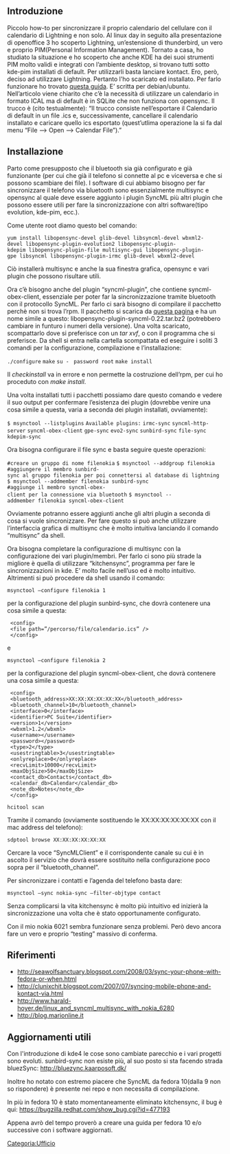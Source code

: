 Introduzione
------------

Piccolo how-to per sincronizzare il proprio calendario del cellulare con il calendario di Lightning e non solo.
Al linux day in seguito alla presentazione di openoffice 3 ho scoperto Lightning, un’estensione di thunderbird, un vero e proprio PIM(Personal Information Management).
Tornato a casa, ho studiato la situazione e ho scoperto che anche KDE ha dei suoi strumenti PIM molto validi e integrati con l’ambiente desktop, si trovano tutti sotto kde-pim installati di default. Per utilizzarli basta lanciare kontact.
Ero, però, deciso ad utilizzare Lightning. Pertanto l'ho scaricato ed installato.
Per farlo funzionare ho trovato [questa guida](http://www.stefanolaguardia.eu/2008/08/29/linux-desktop-guida-sincronizzare-thunderbird-lightning-sunbird-con-nokia-n-ed-e-series-via-bluetooth/).
E’ scritta per debian/ubuntu. Nell’articolo viene chiarito che c’è la necessità di utilizzare un calendario in formato ICAL ma di default è in SQLite che non funziona con opensync. Il trucco è (cito testualmente): “Il trucco consiste nell’esportare il Calendario di default in un file .ics e, successivamente, cancellare il calendario installato e caricare quello ics esportato (quest’utlima operazione la si fa dal menu “File –&gt; Open –&gt; Calendar File”).”

Installazione
-------------

Parto come presupposto che il bluetooth sia già configurato e già funzionante (per cui che già il telefono si connette al pc e viceversa e che si possono scambiare dei file).
I software di cui abbiamo bisogno per far sincronizzare il telefono via bluetooth sono essenzialmente multisync e opensync al quale deve essere aggiunto i plugin SyncML più altri plugin che possono essere utili per fare la sincronizzazione con altri software(tipo evolution, kde-pim, ecc.).

Come utente root diamo questo bel comando:

`yum install libopensync-devel glib-devel libsyncml-devel wbxml2-devel libopensync-plugin-evolution2 libopensync-plugin-kdepim libopensync-plugin-file multisync-gui libopensync-plugin-gpe libsyncml libopensync-plugin-irmc glib-devel wbxml2-devel`

Ciò installerà multisync e anche la sua finestra grafica, opensync e vari plugin che possono risultare utili.

Ora c’è bisogno anche del plugin “syncml-plugin”, che contiene syncml-obex-client, essenziale per poter far la sincronizzazione tramite bluetooth con il protocollo SyncML.
Per farlo ci sarà bisogno di compilare il pacchetto perchè non si trova l’rpm.
Il pacchetto si scarica da [questa pagina](http://www.opensync.org/attachment/wiki/download) e ha un nome simile a questo: libopensync-plugin-syncml-0.22.tar.bz2 (potrebbero cambiare in funturo i numeri della versione).
Una volta scaricato, scompattarlo dove si preferisce con un *tar xvf*, o con il programma che si preferisce.
Da shell si entra nella cartella scompattata ed eseguire i soliti 3 comandi per la configurazione, compilazione e l’installazione:

`./configure`
`make`
`su - `
`password root`
`make install`

Il *checkinstall* va in errore e non permette la costruzione dell’rpm, per cui ho proceduto con *make install*.

Una volta installati tutti i pacchetti possiamo dare questo comando e vedere il suo output per confermare l’esistenza dei plugin (dovrebbe venire una cosa simile a questa, varia a seconda dei plugin installati, ovviamente):

`$ msynctool --listplugins`
`Available plugins:`
`irmc-sync`
`syncml-http-server`
`syncml-obex-client`
`gpe-sync`
`evo2-sync`
`sunbird-sync`
`file-sync`
`kdepim-sync`

Ora bisogna configurare il file sync e basta seguire queste operazioni:

`#creare un gruppo di nome filenokia`
`$ msynctool --addgroup filenokia`
`#aggiungere il membro sunbird-sync al gruppo filenokia per poi connettersi al database di lightning`
`$ msynctool --addmember filenokia sunbird-sync`
`#aggiunge il membro syncml-obex-client per la connessione via bluetooth`
`$ msynctool --addmember filenokia syncml-obex-client`

Ovviamente potranno essere aggiunti anche gli altri plugin a seconda di cosa si vuole sincronizzare.
Per fare questo si può anche utilizzare l’interfaccia grafica di multisync che è molto intuitiva lanciando il comando “multisync” da shell.

Ora bisogna completare la configurazione di multisync con la configurazione dei vari plugin/membri. Per farlo ci sono più strade la migliore è quella di utilizzare “kitchensync”, programma per fare le sincronizzazioni in kde. E’ molto facile nell’uso ed è molto intuitivo.
Altrimenti si può procedere da shell usando il comando:

`msynctool –configure filenokia 1`

per la configurazione del plugin sunbird-sync, che dovrà contenere una cosa simile a questa:

     <config>
     <file path=”/percorso/file/calendario.ics” />
     </config>
     

e

`msynctool –configure filenokia 2`

per la configurazione del plugin syncml-obex-client, che dovrà contenere una cosa simile a questa:

     <config>
     <bluetooth_address>XX:XX:XX:XX:XX:XX</bluetooth_address>
     <bluetooth_channel>10</bluetooth_channel>
     <interface>0</interface>
     <identifier>PC Suite</identifier>
     <version>1</version>
     <wbxml>1.2</wbxml>
     <username></username>
     <password></password>
     <type>2</type>
     <usestringtable>3</usestringtable>
     <onlyreplace>0</onlyreplace>
     <recvLimit>10000</recvLimit>
     <maxObjSize>50</maxObjSize>
     <contact_db>Contacts</contact_db>
     <calendar_db>Calendar</calendar_db>
     <note_db>Notes</note_db>
     </config>
     

`hcitool scan`

Tramite il comando (ovviamente sostituendo le XX:XX:XX:XX:XX:XX con il mac address del telefono):

`sdptool browse XX:XX:XX:XX:XX:XX`

Cercare la voce “SyncMLClient” e il corrispondente canale su cui è in ascolto il servizio che dovrà essere sostituito nella configurazione poco sopra per il “bluetooth\_channel”.

Per sincronizzare i contatti e l’agenda del telefono basta dare:

`msynctool –sync nokia-sync –filter-objtype contact`

Senza complicarsi la vita kitchensync è molto più intuitivo ed inizierà la sincronizzazione una volta che è stato opportunamente configurato.

Con il mio nokia 6021 sembra funzionare senza problemi. Però devo ancora fare un vero e proprio “testing” massivo di conferma.

Riferimenti
-----------

-   <http://seawolfsanctuary.blogspot.com/2008/03/sync-your-phone-with-fedora-or-when.html>
-   <http://clunixchit.blogspot.com/2007/07/syncing-mobile-phone-and-kontact-via.html>
-   <http://www.harald-hoyer.de/linux_and_syncml_multisync_with_nokia_6280>
-   <http://blog.marionline.it>

Aggiornamenti utili
-------------------

Con l'introduzione di kde4 le cose sono cambiate parecchio e i vari progetti sono evoluti.
sunbird-sync non esiste più, al suo posto si sta facendo strada bluezSync: <http://bluezync.kaarposoft.dk/>

Inoltre ho notato con estremo piacere che SyncML da fedora 10(dalla 9 non so rispondere) è presente nei repo e non necessita di compilazione.

In più in fedora 10 è stato momentaneamente eliminato kitchensync, il bug è qui: <https://bugzilla.redhat.com/show_bug.cgi?id=477193>

Appena avrò del tempo proverò a creare una guida per fedora 10 e/o successive con i software aggiornati.

<Categoria:Ufficio>
